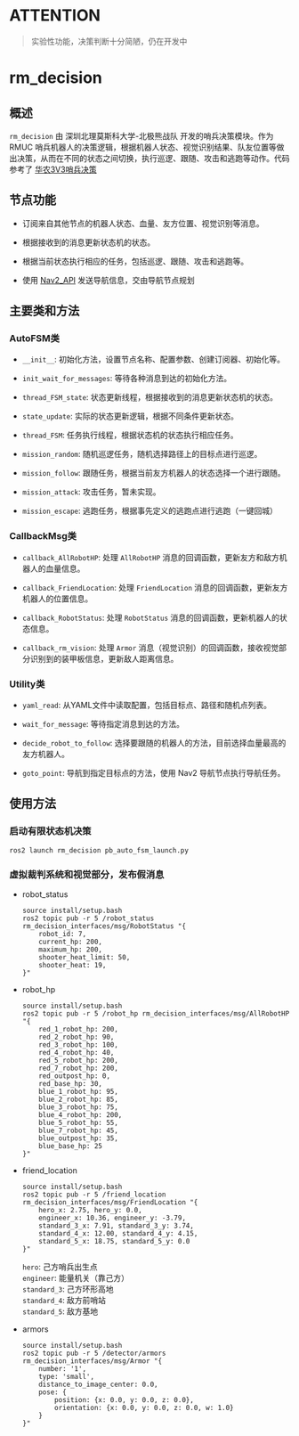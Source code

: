 # ATTENTION

> 实验性功能，决策判断十分简陋，仍在开发中

# rm_decision

## 概述

`rm_decision` 由 深圳北理莫斯科大学-北极熊战队 开发的哨兵决策模块。作为 RMUC 哨兵机器人的决策逻辑，根据机器人状态、视觉识别结果、队友位置等做出决策，从而在不同的状态之间切换，执行巡逻、跟随、攻击和逃跑等动作。代码参考了 [华农3V3哨兵决策](https://github.com/SCAU-RM-NAV/rm2022_auto_infantry_ws/tree/main/src/auto_nav/scripts)

## 节点功能

- 订阅来自其他节点的机器人状态、血量、友方位置、视觉识别等消息。

- 根据接收到的消息更新状态机的状态。

- 根据当前状态执行相应的任务，包括巡逻、跟随、攻击和逃跑等。

- 使用 [Nav2_API](/src/rm_decision/Nav2_API.md) 发送导航信息，交由导航节点规划

## 主要类和方法

### AutoFSM类

- `__init__`: 初始化方法，设置节点名称、配置参数、创建订阅器、初始化等。

- `init_wait_for_messages`: 等待各种消息到达的初始化方法。

- `thread_FSM_state`: 状态更新线程，根据接收到的消息更新状态机的状态。

- `state_update`: 实际的状态更新逻辑，根据不同条件更新状态。

- `thread_FSM`: 任务执行线程，根据状态机的状态执行相应任务。

- `mission_random`: 随机巡逻任务，随机选择路径上的目标点进行巡逻。

- `mission_follow`: 跟随任务，根据当前友方机器人的状态选择一个进行跟随。

- `mission_attack`: 攻击任务，暂未实现。

- `mission_escape`: 逃跑任务，根据事先定义的逃跑点进行逃跑（一键回城）

### CallbackMsg类

- `callback_AllRobotHP`: 处理 `AllRobotHP` 消息的回调函数，更新友方和敌方机器人的血量信息。

- `callback_FriendLocation`: 处理 `FriendLocation` 消息的回调函数，更新友方机器人的位置信息。

- `callback_RobotStatus`: 处理 `RobotStatus` 消息的回调函数，更新机器人的状态信息。

- `callback_rm_vision`: 处理 `Armor` 消息（视觉识别）的回调函数，接收视觉部分识别到的装甲板信息，更新敌人距离信息。

### Utility类

- `yaml_read`: 从YAML文件中读取配置，包括目标点、路径和随机点列表。

- `wait_for_message`: 等待指定消息到达的方法。

- `decide_robot_to_follow`: 选择要跟随的机器人的方法，目前选择血量最高的友方机器人。

- `goto_point`: 导航到指定目标点的方法，使用 Nav2 导航节点执行导航任务。

## 使用方法

### 启动有限状态机决策

```Shell
ros2 launch rm_decision pb_auto_fsm_launch.py
```

### 虚拟裁判系统和视觉部分，发布假消息

- robot_status

    ```
    source install/setup.bash
    ros2 topic pub -r 5 /robot_status rm_decision_interfaces/msg/RobotStatus "{
        robot_id: 7,
        current_hp: 200,
        maximum_hp: 200,
        shooter_heat_limit: 50,
        shooter_heat: 19,
    }"
    ```

- robot_hp

    ```
    source install/setup.bash
    ros2 topic pub -r 5 /robot_hp rm_decision_interfaces/msg/AllRobotHP "{
        red_1_robot_hp: 200,
        red_2_robot_hp: 90,
        red_3_robot_hp: 100,
        red_4_robot_hp: 40,
        red_5_robot_hp: 200,
        red_7_robot_hp: 200,
        red_outpost_hp: 0,
        red_base_hp: 30,
        blue_1_robot_hp: 95,
        blue_2_robot_hp: 85,
        blue_3_robot_hp: 75,
        blue_4_robot_hp: 200,
        blue_5_robot_hp: 55,
        blue_7_robot_hp: 45,
        blue_outpost_hp: 35,
        blue_base_hp: 25
    }"
    ```

- friend_location

    ```
    source install/setup.bash
    ros2 topic pub -r 5 /friend_location rm_decision_interfaces/msg/FriendLocation "{
        hero_x: 2.75, hero_y: 0.0, 
        engineer_x: 10.36, engineer_y: -3.79, 
        standard_3_x: 7.91, standard_3_y: 3.74, 
        standard_4_x: 12.00, standard_4_y: 4.15, 
        standard_5_x: 18.75, standard_5_y: 0.0
    }" 
    ```
    `hero`: 己方哨兵出生点 <br>
    `engineer`: 能量机关（靠己方）<br>
    `standard_3`: 己方环形高地 <br>
    `standard_4`: 敌方前哨站 <br>
    `standard_5`: 敌方基地 <br>

- armors

    ```
    source install/setup.bash
    ros2 topic pub -r 5 /detector/armors rm_decision_interfaces/msg/Armor "{
        number: '1',
        type: 'small',
        distance_to_image_center: 0.0,
        pose: {
            position: {x: 0.0, y: 0.0, z: 0.0},
            orientation: {x: 0.0, y: 0.0, z: 0.0, w: 1.0}
        }
    }"

    ```


